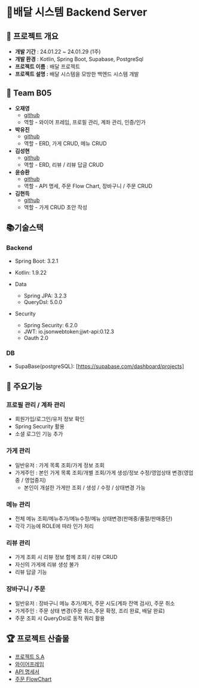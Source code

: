 # <strong>🛵배달 시스템 Backend Server</strong>


## 🎁 프로젝트 개요


- **개발 기간** : 24.01.22 ~ 24.01.29 (1주)
- **개발 환경** : Kotlin, Spring Boot, Supabase, PostgreSql
- **프로젝트 이름** : 배달 프로젝트
- **프로젝트 설명 :** 배달 시스템을 모방한 백엔드 시스템 개발


## 👩 Team B05

- <strong>오재영</strong>
    - [github](https://github.com/JYOH3246)
    - 역할 - 와이어 프레임, 프로필 관리, 계좌 관리, 인증/인가
- <strong>박유진</strong>
    - [github](https://github.com/YJ9352)
    - 역할 - ERD, 가게 CRUD, 메뉴 CRUD
- <strong>김성현</strong>
    - [github](https://github.com/lazzzykim)
    - 역할 - ERD, 리뷰 / 리뷰 답글 CRUD
- <strong>윤승환</strong>
    - [github](https://github.com/lovelyunsh)
    - 역할 - API 명세, 주문 Flow Chart, 장바구니 / 주문 CRUD
- <strong>김현득</strong>
    - [github](https://github.com/KimHyuenDeuk)
    - 역할 - 가게 CRUD 초안 작성



## **📚기술스택**

### **Backend**

- Spring Boot: 3.2.1
- Kotlin: 1.9.22

- Data
    - Spring JPA: 3.2.3
    - QueryDsl: 5.0.0

- Security
    - Spring Security: 6.2.0
    - JWT: io.jsonwebtoken:jjwt-api:0.12.3
    - Oauth 2.0

### **DB**

- SupaBase(postgreSQL): [https://supabase.com/dashboard/projects]


## 🎈 주요기능

### 프로필 관리 / 계좌 관리
- 회원가입/로그인/유저 정보 확인
- Spring Security 활용
- 소셜 로그인 기능 추가

### 가게 관리
- 일반유저 : 가게 목록 조회/가게 정보 조회
- 가게주인 : 본인 가게 목록 조회/개별 조회/가게 생성/정보 수정/영업상태 변경(영업중 / 영업중지)
    - 본인이 개설한 가게만 조회 / 생성 / 수정 / 상태변경 가능

### 메뉴 관리
- 전체 메뉴 조회/메뉴추가/메뉴수정/메뉴 상태변경(판매중/품절/판매중단)
- 각각 기능에 ROLE에 따라 인가 처리

### 리뷰 관리
- 가게 조회 시 리뷰 정보 함께 조회 / 리뷰 CRUD
- 자신의 가게에 리뷰 생성 불가
- 리뷰 답글 기능

### 장바구니 / 주문
- 일반유저 : 장바구니 메뉴 추가/제거, 주문 시도(계좌 잔액 검사), 주문 취소
- 가게주인 : 주문 상태 변경(주문 취소,주문 확정, 조리 완료, 배달 완료)
- 주문 조회 시 QueryDsl로 동적 쿼리 활용

## 🏆 프로젝트 산출물

- [프로젝트 S.A](https://www.notion.so/b-5-2755bc44d6374ef3875dbef83bb72a17)
- [와이어프레임](https://www.figma.com/file/uAcbPBbKkPxbrXF4JkjufO/Untitled?type=design&node-id=0%3A1&mode=design&t=gc0xvVmrFpIi8bWn-1)
- [API 명세서](https://docs.google.com/spreadsheets/d/1IBSx4MNMpBJp5ZjguWEJdB4CDQiS_cr2QuPW_KS_C_g/edit#gid=0)
- [주문 FlowChart](https://www.notion.so/image/https%3A%2F%2Fprod-files-secure.s3.us-west-2.amazonaws.com%2Fe075f211-1fd8-4567-8710-8c6c3691fa9f%2F13f74065-2a40-4d70-8fd0-42f06aafe711%2F%25EC%25A3%25BC%25EB%25AC%25B8_%25ED%2594%2584%25EB%25A1%259C%25EC%2584%25B8%25EC%258A%25A4.jpg?table=block&id=b9fdf1ef-3b74-4e95-a5ad-dca40eb3bfda&spaceId=e075f211-1fd8-4567-8710-8c6c3691fa9f&width=2000&userId=60bdfa4d-0758-4916-9e55-b7298dfa44c5&cache=v2)